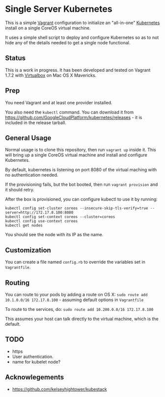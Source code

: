 # Single Server Kubernetes

This is a simple [Vagrant](http://vagrantup.com) configuration to initialize an "all-in-one" [Kubernetes](http://kubernetes.io) install on a single CoreOS virtual machine.

It uses a simple shell script to deploy and configure Kubernetes so as to not hide any of the details needed to get a single node functional.

## Status

This is a work in progress.  It has been developed and tested on Vagrant 1.7.2 with [Virtualbox](https://www.virtualbox.org) on Mac OS X Mavericks.

## Prep

You need Vagrant and at least one provider installed.

You also need the `kubectl` command. You can download it from https://github.com/GoogleCloudPlatform/kubernetes/releases - it is included in the release tarball.

## General Usage

Normal usage is to clone this repository, then run `vagrant up` inside it.  This will bring up a single CoreOS virtual machine and install and configure Kubernetes.

By default, kubernetes is listening on port 8080 of the virtual maching with no authentication needed.

If the provisioning fails, but the bot booted, then run `vagrant provision` and it should retry.

After the box is provisioned, you can configure kubectl to use it by running:

```
kubectl config set-cluster coreos --insecure-skip-tls-verify=true --server=http://172.17.8.100:8080
kubectl config set-context coreos --cluster=coreos
kubectl config use-context coreos
kubectl get nodes
```

You should see the node with its IP as the name.

## Customization

You can create a file named `config.rb` to override the variables set in `Vagrantfile`.

## Routing

You can route to your pods by adding a route on OS X: `sudo route add 10.1.0.0/16 172.17.8.100` - assuming default options in `Vagrantfile`

To route to the services, do: `sudo route add 10.200.0.0/16 172.17.8.100`

This assumes your host can talk directly to the virtual machine, which is the default.

## TODO

- https
- User authentication.
- name for kubelet node?

## Acknowlegements

- https://github.com/kelseyhightower/kubestack


